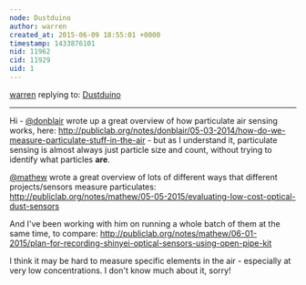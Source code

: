 ```yaml
---
node: Dustduino
author: warren
created_at: 2015-06-09 18:55:01 +0000
timestamp: 1433876101
nid: 11962
cid: 11929
uid: 1
---
```




[warren](../profile/warren) replying to: [Dustduino](../notes/Delia/06-09-2015/dustduino)

----
Hi - [@donblair](/profile/donblair) wrote up a great overview of how particulate air sensing works, here: http://publiclab.org/notes/donblair/05-03-2014/how-do-we-measure-particulate-stuff-in-the-air - but as I understand it, particulate sensing is almost always just particle size and count, without trying to identify what particles **are**.

[@mathew](/profile/mathew) wrote a great overview of lots of different ways that different projects/sensors measure particulates: http://publiclab.org/notes/mathew/05-05-2015/evaluating-low-cost-optical-dust-sensors

And I've been working with him on running a whole batch of them at the same time, to compare: http://publiclab.org/notes/mathew/06-01-2015/plan-for-recording-shinyei-optical-sensors-using-open-pipe-kit

I think it may be hard to measure specific elements in the air - especially at very low concentrations. I don't know much about it, sorry!